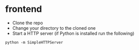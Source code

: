 # frontend

- Clone the repo
- Change your directory to the cloned one
- Start a HTTP server (if Python is installed run the following)
```
python -m SimpleHTTPServer
```
